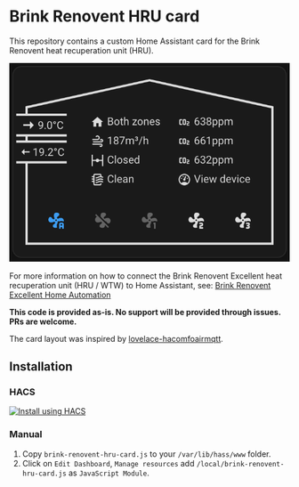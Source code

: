 # Brink Renovent HRU card
This repository contains a custom Home Assistant card for the Brink Renovent heat recuperation unit (HRU).

![Card](/card.png?raw=true)

For more information on how to connect the Brink Renovent Excellent heat recuperation unit (HRU / WTW) to Home Assistant, see: [Brink Renovent Excellent Home Automation](https://github.com/christiaanderidder/brink-renovent-hru)

**This code is provided as-is. No support will be provided through issues. PRs are welcome.**

The card layout was inspired by [lovelace-hacomfoairmqtt](https://github.com/mweimerskirch/lovelace-hacomfoairmqtt/).

## Installation

### HACS
[![Install using HACS](https://my.home-assistant.io/badges/hacs_repository.svg)](https://my.home-assistant.io/redirect/hacs_repository/?owner=christiaanderidder&repository=lovelace-brink-renovent-hru-card&category=plugin)

### Manual
1. Copy `brink-renovent-hru-card.js` to your `/var/lib/hass/www` folder.
2. Click on `Edit Dashboard`,  `Manage resources` add `/local/brink-renovent-hru-card.js` as `JavaScript Module`.
